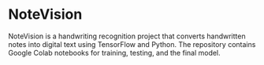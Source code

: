 # NoteVision
NoteVision is a handwriting recognition project that converts handwritten notes into digital text using TensorFlow and Python. The repository contains Google Colab notebooks for training, testing, and the final model.
